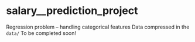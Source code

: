 # salary__prediction_project
Regression problem – handling categorical features
Data compressed in the `data/`
To be completed soon!
